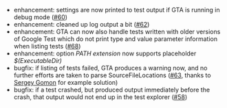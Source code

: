 * enhancement: settings are now printed to test output if GTA is running in debug mode ([#60](https://github.com/csoltenborn/GoogleTestAdapter/issues/60))
* enhancement: cleaned up log output a bit ([#62](https://github.com/csoltenborn/GoogleTestAdapter/issues/62))
* enhancement: GTA can now also handle tests written with older versions of Google Test which do not print type and value parameter information when listing tests ([#68](https://github.com/csoltenborn/GoogleTestAdapter/issues/68))
* enhancement: option *PATH extension* now supports placeholder *$(ExecutableDir)*
* bugfix: if listing of tests failed, GTA produces a warning now, and no further efforts are taken to parse SourceFileLocations ([#63](https://github.com/csoltenborn/GoogleTestAdapter/issues/63), thanks to [Sergey Gomon](https://github.com/gomons) for example solution)
* bugfix: if a test crashed, but produced output immediately before the crash, that output would not end up in the test explorer ([#58](https://github.com/csoltenborn/GoogleTestAdapter/issues/58))